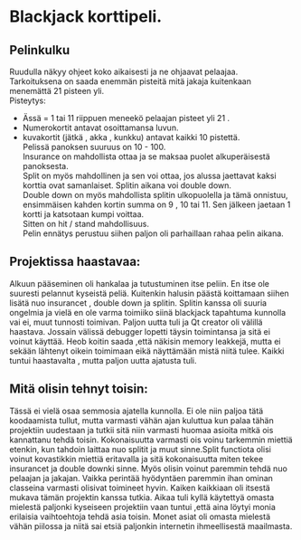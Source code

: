 # Blackjack korttipeli.

## Pelinkulku
Ruudulla näkyy ohjeet koko aikaisesti ja ne ohjaavat pelaajaa.\
Tarkoituksena on saada enemmän pisteitä mitä jakaja kuitenkaan menemättä 21 pisteen yli.\
Pisteytys:
- Ässä = 1 tai 11 riippuen meneekö pelaajan pisteet yli 21 .
- Numerokortit antavat osoittamansa luvun.
- kuvakortit (jätkä , akka , kunkku) antavat kaikki 10 pistettä.\
Pelissä panoksen suuruus on 10 - 100.\
Insurance on mahdollista ottaa ja se maksaa puolet alkuperäisestä panoksesta.\
Split on myös mahdollinen ja sen voi ottaa, jos alussa jaettavat kaksi korttia ovat samanlaiset. Splitin aikana voi double down.\
Double down on myös mahdollista splitin ulkopuolella ja tämä onnistuu, ensimmäisen kahden kortin summa on 9 , 10 tai 11. Sen jälkeen jaetaan 1 kortti ja katsotaan kumpi voittaa.\
Sitten on hit / stand mahdollisuus.\
Pelin ennätys perustuu siihen paljon oli parhaillaan rahaa pelin aikana.

## Projektissa haastavaa:
Alkuun pääseminen oli hankalaa ja tutustuminen itse peliin. En itse ole suuresti pelannut kyseistä peliä.
Kuitenkin halusin päästä koittamaan siihen lisätä nuo insurancet , double down ja splitin.
Splitin kanssa oli suuria ongelmia ja vielä en ole varma toimiiko siinä blackjack tapahtuma kunnolla vai ei, muut tunnosti toimivan.
Paljon uutta tuli ja Qt creator oli välillä haastava. Jossain välissä debugger lopetti täysin toimintansa ja sitä ei voinut käyttää. Heob koitin saada ,että näkisin
memory leakkejä, mutta ei sekään lähtenyt oikein toimimaan eikä näyttämään mistä niitä tulee. Kaikki tuntui haastavalta , mutta paljon uutta ajatusta tuli.

## Mitä olisin tehnyt toisin:
Tässä ei vielä osaa semmosia ajatella kunnolla. Ei ole niin paljoa tätä koodaamista tullut, mutta varmasti vähän ajan kuluttua kun palaa tähän projektiin uudestaan ja tutkii sitä
niin varmasti huomaa asioita mitkä ois kannattanu tehdä toisin. Kokonaisuutta varmasti ois voinu tarkemmin miettiä etenkin, kun tahdoin laittaa nuo splitit ja muut sinne.Split functiota olisi voinut kovastikkin miettiä eritavalla ja sitä kokonaisuutta miten tekee insurancet ja double downki sinne. Myös olisin voinut paremmin tehdä nuo pelaajan ja jakajan. Vaikka perintää hyödyntäen paremmin ihan ominan classeina varmasti olisivat toimineet hyvin.
Kaiken kaikkiaan oli itsestä mukava tämän projektin kanssa tutkia.
Aikaa tuli kyllä käytettyä omasta mielestä paljonki kyseiseen projektiin vaan tuntui ,että aina löytyi monia erilaisia vaihtoehtoja tehdä asia toisin.
Monet asiat oli omasta mielestä vähän piilossa ja niitä sai etsiä paljonkin internetin ihmeellisestä maailmasta.

